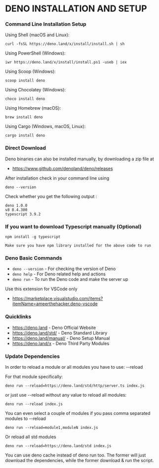 # DENO INSTALLATION AND SETUP

### Command Line Installation Setup

Using Shell (macOS and Linux):

    curl -fsSL https://deno.land/x/install/install.sh | sh

Using PowerShell (Windows):

    iwr https://deno.land/x/install/install.ps1 -useb | iex

Using Scoop (Windows):

    scoop install deno

Using Chocolatey (Windows):

    choco install deno

Using Homebrew (macOS):

    brew install deno

Using Cargo (Windows, macOS, Linux):

    cargo install deno
    
### Direct Download

Deno binaries can also be installed manually, by downloading a zip file at

- https://www.github.com/denoland/deno/releases

After installation check in your command line using

    deno --version
    
Check whether you get the following output :

    deno 1.0.0
    v8 8.4.300
    typescript 3.9.2
    
### If you want to download Typescript manually (Optional)

    npm install -g typescript
    
    Make sure you have npm library installed for the above code to run
    
### Deno Basic Commands

- `deno --version` - For checking the version of Deno
- `deno help` - For Deno related help and actions
- `deno run` - To run the Deno code and make the server up

Use this extension for VSCode only 

- https://marketplace.visualstudio.com/items?itemName=ameerthehacker.deno-vscode

### Quicklinks 

- https://deno.land - Deno Official Website
- https://deno.land/std/ - Deno Standard Library
- https://deno.land/manual/ - Deno Setup Manual
- https://deno.land/x - Deno Third Party Modules

### Update Dependencies

In order to reload a module or all modules you have to use: --reload

For that module specifically:

    deno run --reload=https://deno.land/std/http/server.ts index.js

or just use --reload without any value to reload all modules:

    deno run --reload index.js

You can even select a couple of modules if you pass comma separated modules to --reload

    deno run --reload=module1,moduleN index.js

Or reload all std modules

    deno run --reload=https://deno.land/std index.js

You can use deno cache instead of deno run too. The former will just download the dependencies, while the former download & run the script.
    
    
